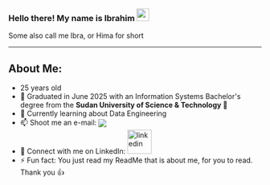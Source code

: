### Hello there! My name is Ibrahim <img src="https://user-images.githubusercontent.com/87325345/193068362-ef81a925-6423-4095-a183-42ff0a8029b9.gif" width="25px"/>
Some also call me Ibra, or Hima for short
<!--
![MasterHead](https://cdn-images-1.medium.com/max/1600/1*OF0xEMkWBv-69zvmNs6RDQ.gif)
-->
<!-- Hello there stalker, what brings you behind the scenes?? -->
<!-- <p float='left'>
  <img width='285' src='https://miro.medium.com/max/960/1*bkW3FHe6rvQSz9US6ilfQg.gif'>
  <img width='275' src='https://cdn.dribbble.com/users/505482/screenshots/1776789/nodejs-dribbble_1.gif'>
  <img width='255' src='https://kondado.com.br/assets/images/pipeline-google-cloud-storage-postgresql.gif'>
</p>
 -->
 
--- 
## About Me:
- 25 years old
- 🔭 Graduated in June 2025 with an Information Systems Bachelor's degree from the **Sudan University of Science & Technology 🏫**
- 🌱 Currently learning about Data Engineering
- 📫 Shoot me an e-mail: <a href='mailto:ibradbus@gmail.com?subject=Saw you on GitHub' target='_blank'><img align='center' src='https://img.shields.io/badge/Gmail-D14836?style=for-the-badge&logo=gmail&logoColor=white' /></a>
- 🤝 Connect with me on LinkedIn: <a href='https://www.linkedin.com/in/ibrahim-adil-099526230' target='_blank'><img width="48" height="48" src="https://img.icons8.com/fluency/48/linkedin.png" alt="linkedin"/></a>
- ⚡ Fun fact: You just read my ReadMe that is about me, for you to read. Thank you 👍

<!-- - 🦉 My current favourite animals are owls 🦉, though sloths are a very close second 🦥
- 🍕 Will almost always crave Pizza or Ice Cream 🍦 -->
<!-- Is that ^ what you came to know ? -->

<!--
---
## 💻 Libraries, Frameworks and Tools I like using:
<p>
<img  width='35' src='https://code.visualstudio.com/assets/images/code-stable.png'>
<img  width='35' src='https://www.freepngimg.com/download/android/72537-icons-python-programming-computer-social-tutorial.png' />
<img  width='35' src='https://logos-download.com/wp-content/uploads/2019/01/JavaScript_Logo.png' />
<img  width='35' src='https://1.bp.blogspot.com/-mzw13XQJPYM/XgzNHXSUdXI/AAAAAAAAAYY/xeIhLBEpTQUn8huUCnWXdUX6vIR_T4UCQCPcBGAYYCw/s1600/http___pluspng.com_img-png_nodejs-png-nodejs-icon-png-50-px-1600.png' />
<img  width='35' src='https://nedbatchelder.com/pix/django-icon-256.png' />
<img  width='35' src='https://pngimg.com/uploads/mysql/mysql_PNG23.png' />
<img  width='35' src='https://www.sapien.com/blog/wp-content/uploads/2017/10/powershell-logo.png' />
<img  width='35' src='https://upload.wikimedia.org/wikipedia/commons/thumb/a/a7/React-icon.svg/1200px-React-icon.svg.png' />
<img  width='35' src='https://media.zeemly.com/zeemly/product/tailwind-css.png' />

---
## 📊️ My Github stats:
[![Ibrahim's github activity graph](https://activity-graph.herokuapp.com/graph?username=ib-bib&theme=react-dark)](https://github.com/ib-bib)
-->
